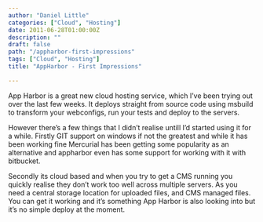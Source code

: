 ```yaml
---
author: "Daniel Little"
categories: ["Cloud", "Hosting"]
date: 2011-06-28T01:00:00Z
description: ""
draft: false
path: "/appharbor-first-impressions"
tags: ["Cloud", "Hosting"]
title: "AppHarbor - First Impressions"

---
```


App Harbor is a great new cloud hosting service, which I’ve been trying out over the last few weeks. It deploys straight from source code using msbuild to transform your webconfigs, run your tests and deploy to the servers. 

However there’s a few things that I didn’t realise untill I’d started using it for a while. Firstly GIT support on windows if not the greatest and while it has been working fine Mercurial has been getting some popularity as an alternative and appharbor even has some support for working with it with bitbucket. 

Secondly its cloud based and when you try to get a CMS running you quickly realise they don’t work too well across multiple servers. As you need a central storage location for uploaded files, and CMS managed files. You can get it working and it’s something App Harbor is also looking into but it’s no simple deploy at the moment. 
